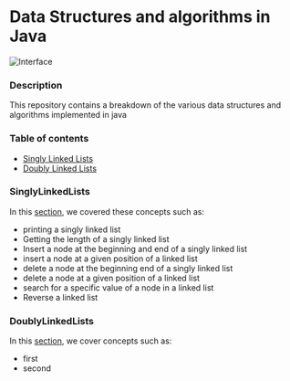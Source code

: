 # Data Structures and algorithms in Java
![Interface](https://miro.medium.com/max/1400/1*sMryEXZVPKFjGNcfSzE8Mw.jpeg)
### Description
This repository contains a breakdown of the various data structures and algorithms implemented in java

### Table of contents
* [Singly Linked Lists](#singlylinkedlists)
* [Doubly Linked Lists](#doublylinkedlists)

### SinglyLinkedLists
In this [section](https://github.com/Kondwani7/Data-structures-and-Algorithms-Java/blob/main/src/com/LinkedList/LinkedList.java), we covered these concepts such as:
* printing a singly linked list
* Getting the length of a singly linked list
* Insert a node at the beginning and end of a singly linked list
* insert a node at a given position of a linked list
* delete a node at the beginning end of a singly linked list
* delete a node at a given position of a linked list
* search for a specific value of a node in a linked list
* Reverse a linked list
### DoublyLinkedLists
In this [section](), we cover concepts such as:
* first
* second